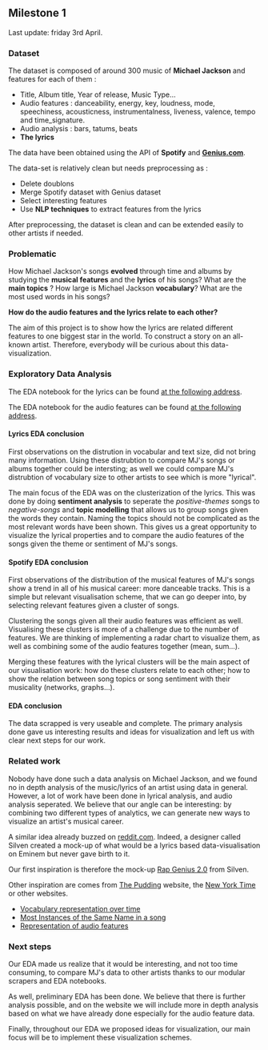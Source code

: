 ## Milestone 1

Last update: friday 3rd April.

### Dataset

The dataset is composed of around 300 music of **Michael Jackson** and features for each of them :

- Title, Album title, Year of release, Music Type…
- Audio features : danceability, energy, key, loudness, mode, speechiness, acousticness, instrumentalness, liveness, valence, tempo and time_signature.
- Audio analysis : bars, tatums, beats
- **The lyrics**

The data have been obtained using the API of **Spotify** and **[Genius.com](http://Genius.com)**.

The data-set is relatively clean but needs preprocessing as :

- Delete doublons
- Merge Spotify dataset with Genius dataset
- Select interesting features
- Use **NLP techniques** to extract features from the lyrics

After preprocessing, the dataset is clean and can be extended easily to other artists if needed.

### Problematic

How Michael Jackson's songs **evolved** through time and albums by studying the **musical features** and the **lyrics** of his songs?
What are the **main topics** ? How large is Michael Jackson **vocabulary**? What are the most used words in his songs?

**How do the audio features and the lyrics relate to each other?**


The aim of this project is to show how the lyrics are related different features to one biggest star in the world. To construct a story on an all-known artist. Therefore, everybody will be curious about this data-visualization.

### Exploratory Data Analysis

The EDA notebook for the lyrics can be found [at the following address](./eda/eda_lyrics.ipynb).

The EDA notebook for the audio features can be found [at the following address](./eda/eda_spotify.ipynb).

#### Lyrics EDA conclusion

First observations on the distrution in vocabular and text size, did not bring many information. Using these distrubtion to compare MJ's songs or albums together could be intersting; as well we could compare MJ's distrubtion of vocabulary size to other artists to see which is more "lyrical".

The main focus of the EDA was on the clusterization of the lyrics. This was done by doing **sentiment analysis** to seperate the *positive-themes* songs to *negative-songs* and **topic modelling** that allows us to group songs given the words they contain. Naming the topics should not be complicated as the most relevant words have been shown. This gives us a great opportunity to visualize the lyrical properties and to compare the audio features of the songs given the theme or sentiment of MJ's songs.

#### Spotify EDA conclusion

First observations of the distribution of the musical features of MJ's songs show a trend in all of his musical career: more danceable tracks. This is a simple but relevant visualisation scheme, that we can go deeper into, by selecting relevant features given a cluster of songs.

Clustering the songs given all their audio features was efficient as well. Visualising these clusters is more of a challenge due to the number of features. We are thinking of implementing a radar chart to visualize them, as well as combining some of the audio features together (mean, sum...).

Merging these features with the lyrical clusters will be the main aspect of our visualisation work: how do these clusters relate to each other; how to show the relation between song topics or song sentiment with their musicality (networks, graphs...).

#### EDA conclusion

The data scrapped is very useable and complete. The primary analysis done gave us interesting results and ideas for visualization and left us with clear next steps for our work.

### Related work

Nobody have done such a data analysis on Michael Jackson, and we found no in depth analysis of the music/lyrics of an artist using data in general. However, a lot of work have been done in lyrical analysis, and audio analysis seperated. We believe that our angle can be interesting: by combining two different types of analytics, we can generate new ways to visualize an artist's musical career.

A similar idea already buzzed on [reddit.com](http://reddit.com). Indeed, a designer called Silven created a mock-up of what would be a lyrics based data-visualisation on Eminem but never gave birth to it.

Our first inspiration is therefore the mock-up [Rap Genius 2.0](https://medium.com/svilenk/data-visualization-uncovering-the-hidden-layers-of-hip-hop-lyrics-e6f97be1a932) from Silven.

Other inspiration are comes from [The Pudding](https://pudding.cool/archives/) website, the [New York Time](www.nytimes.com) or other websites.

- [Vocabulary representation over time](https://pudding.cool/projects/vocabulary/)
- [Most Instances of the Same Name in a song](https://pudding.cool/2019/05/names-in-songs/)
- [Representation of audio features](https://www.nytimes.com/interactive/2018/08/09/opinion/do-songs-of-the-summer-sound-the-same.html)

### Next steps

Our EDA made us realize that it would be interesting, and not too time consuming, to compare MJ's data to other artists thanks to our modular scrapers and EDA notebooks.

As well, preliminary EDA has been done. We believe that there is further analysis possible, and on the website we will include more in depth analysis based on what we have already done especially for the audio feature data.

Finally, throughout our EDA we proposed ideas for visualization, our main focus will be to implement these visualization schemes.
